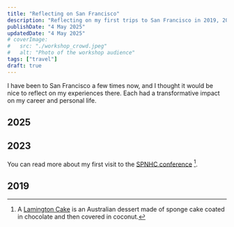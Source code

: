 ```yaml
---
title: "Reflecting on San Francisco"
description: "Reflecting on my first trips to San Francisco in 2019, 2023, and 2025."
publishDate: "4 May 2025"
updatedDate: "4 May 2025"
# coverImage:
#   src: "./workshop_crowd.jpeg"
#   alt: "Photo of the workshop audience"
tags: ["travel"]
draft: true
---
```


I have been to San Francisco a few times now, and I thought it would be nice to reflect on my experiences there. Each had a transformative impact on my career and personal life.

## 2025

## 2023

You can read more about my first visit to the [SPNHC conference](https://www.grantfitzsimmons.com/blog/spnhc-2023/) [^1].

## 2019

<!-- References -->

[^1]: A [Lamington Cake](https://www.196flavors.com/australia-lamington/) is an Australian dessert made of sponge cake coated in chocolate and then covered in coconut.
